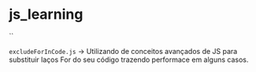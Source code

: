 # js_learning

``

`excludeForInCode.js` 
-> 
Utilizando de conceitos avançados de JS para substituir laços For do seu código trazendo performace em alguns casos.
